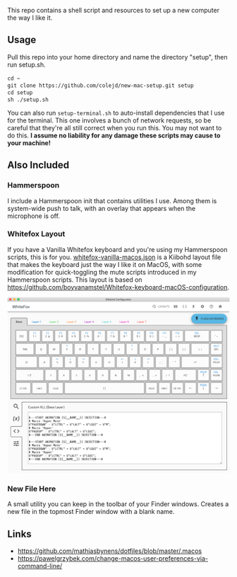 This repo contains a shell script and resources to set up a new computer the way I like it.

## Usage
Pull this repo into your home directory and name the directory "setup", then run setup.sh.
```
cd ~
git clone https://github.com/colejd/new-mac-setup.git setup
cd setup
sh ./setup.sh
```

You can also run `setup-terminal.sh` to auto-install dependencies that I use for the terminal. This one involves a bunch of network requests, so be careful that they're all still correct when you run this. You may not want to do this. **I assume no liability for any damage these scripts may cause to your machine!**

## Also Included
### Hammerspoon
I include a Hammerspoon init that contains utilities I use. Among them is system-wide push to talk, with an overlay that appears when the microphone is off.

### Whitefox Layout
If you have a Vanilla Whitefox keyboard and you're using my Hammerspoon scripts, this is for you. [whitefox-vanilla-macos.json](/files/optional/whitefox-vanilla-macos.json) is a Kiibohd layout file that makes the keyboard just the way I like it on MacOS, with some modification for quick-toggling the mute scripts introduced in my Hammerspoon scripts. This layout is based on https://github.com/boyvanamstel/Whitefox-keyboard-macOS-configuration.

![alt text][whitefox-preview]

### New File Here
A small utility you can keep in the toolbar of your Finder windows. Creates a new file in the topmost Finder window with a blank name.

## Links
* https://github.com/mathiasbynens/dotfiles/blob/master/.macos
* https://pawelgrzybek.com/change-macos-user-preferences-via-command-line/


<!-- References for links -->
[whitefox-preview]: /misc/whitefox-layout-preview.png "Whitefox Layout Preview"
